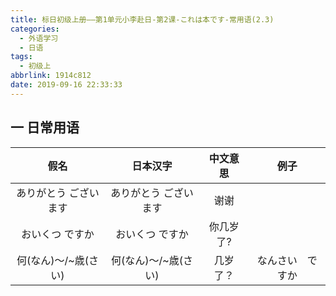 ```yaml
---
title: 标日初级上册——第1单元小李赴日-第2课-これは本です-常用语(2.3)
categories:
  - 外语学习
  - 日语
tags:
  - 初级上
abbrlink: 1914c812
date: 2019-09-16 22:33:33
---
```


## 一 日常用语

|         假名          |       日本汉字        | 中文意思  |       例子       |
| :-------------------: | :-------------------: | :-------: | :--------------: |
| ありがとう ございます | ありがとう ございます |   谢谢    |                  |
|    おいくつ ですか    |    おいくつ ですか    | 你几岁了? |                  |
| 何(なん)～/~歳(さい)  | 何(なん)～/~歳(さい)  | 几岁了？  | なんさい　ですか |

<!--more-->
